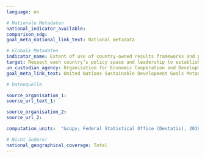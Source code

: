 ```yaml
---
language: en

# Nationale Metadaten
national_indicator_available:
comparison_sdg:
goal_meta_national_link_text: National metadata

# Globale Metadaten
indicator_name: Extent of use of country-owned results frameworks and planning tools by providers of development cooperation
target: Respect each country’s policy space and leadership to establish and implement policies for poverty eradication and sustainable development
un_custodian_agency: Organisation for Economic Cooperation and Development (OECD), United Nations Development Programme (UNDP)
goal_meta_link_text: United Nations Sustainable Development Goals Metadata

# Datenquelle

source_organisation_1:
source_url_text_1:

source_organisation_2:
source_url_2:

computation_units:  "&copy; Federal Statistical Office (Destatis), 2019"

# Nicht ändern!
national_geographical_coverage: Total
---
```

